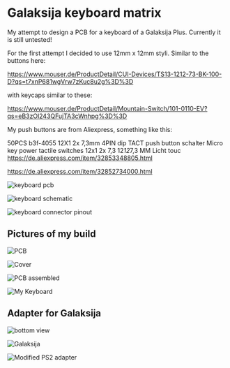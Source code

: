 # Galaksija keyboard matrix

My attempt to design a PCB for a keyboard of a Galaksija Plus.
Currently it is still untested!

For the first attempt I decided to use 12mm x 12mm styli.
Similar to the buttons here:

https://www.mouser.de/ProductDetail/CUI-Devices/TS13-1212-73-BK-100-D?qs=t7xnP681wgVrw7zKuc8u2g%3D%3D

with keycaps similar to these:

https://www.mouser.de/ProductDetail/Mountain-Switch/101-0110-EV?qs=eB3zOl243QFujTA3cWnhpg%3D%3D

My push buttons are from Aliexpress, something like this:

50PCS b3f-4055 12X1 2x 7,3mm 4PIN dip TACT push button schalter Micro key power tactile switches 12x1 2x 7,3 12*12*7,3 MM Licht touc
https://de.aliexpress.com/item/32853348805.html

https://de.aliexpress.com/item/32852734000.html

![keyboard pcb](/Galaksija%20keyboard%20matrix%20top.png)

![keyboard schematic](/Galaksija%20keyboard%20matrix%20sch.png)

![keyboard connector pinout](/Galaksija%20keyboard%20connector%20pinout.jpg)

## Pictures of my build

![PCB](/picture/galaksija-keyboard-rev3-pcb-top.jpg)

![Cover](/picture/galaksija-keyboard-rev3-cover.jpg)

![PCB assembled](/picture/20220912-alternativ-web.jpg)

![My Keyboard](/picture/20220913-neue-tastatur-web.jpg)

## Adapter for Galaksija

![bottom view](/picture/20220829-Galaksija-von-unten-web.jpg)

![Galaksija](/picture/20220829-Tastatur-mit-20poligem-Stecker-web.jpg)

![Modified PS2 adapter](/picture/20220829-PS2-Adapter-von-unten-web.jpg)


